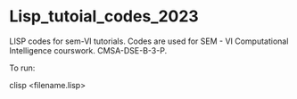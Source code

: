 # Lisp_tutoial_codes_2023
LISP codes for sem-VI tutorials. Codes are used for SEM - VI Computational Intelligence courswork. CMSA-DSE-B-3-P.

To run:

clisp  <filename.lisp>
